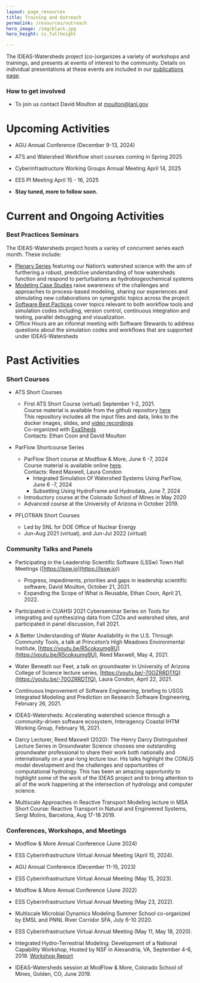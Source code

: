 ```yaml
---
layout: page_resources
title: Training and Outreach
permalink: /resources/outreach
hero_image: /img/black.jpg
hero_height: is_fullheight

---
```


The IDEAS-Watersheds project (co-)organizes a variety of workshops and trainings, and presents at events of interest to the community. Details on individual presentations at these events are included in our [publications page](/publications).

### How to get involved

* To join us contact David Moulton at [moulton@lanl.gov](mailto:moulton@lanl.gov)

# Upcoming Activities

* AGU Annual Conference (December 9-13, 2024)

* ATS and Watershed Workflow short courses coming in Spring 2025

* Cyberinfrastructure Working Groups Annual Meeting April 14, 2025

* EES PI Meeting April 15 - 16, 2025

* **Stay tuned, more to follow soon.** 

# Current and Ongoing Activities

### Best Practices Seminars

The IDEAS-Watersheds project hosts a variey of concurrent series each month. These include:

* [Plenary Series](plenary.md) featuring our Nation’s watershed science with the aim of furthering a robust, predictive understanding of how watersheds function and respond to perturbations as hydrobiogeochemical systems
* [Modeling Case Studies](seminars.md) raise awareness of the challenges and approaches to process-based modeling, sharing our experiences and stimulating new collaborations on synergistic topics across the project.
* [Software Best Pactices](seminars.md) cover topics relevant to both workflow tools and simulation codes including, version control, continuous integration and testing, parallel debugging and visualization.
* Office Hours are an informal meeting with Software Stewards to address questions about the simulation codes and workflows that are supported under IDEAS-Watersheds



# Past Activities

### Short Courses

* ATS Short Courses 
  * First ATS Short Course (virtual) September 1-2, 2021. <br>
    Course material is available from the github repository
    [here](https://github.com/amanzi/ats-short-course) <br>
    This repository includes all the input files and data, links to the docker images, slides, and 
    [video recordings](https://www.youtube.com/playlist?list=PLisa2eqmVBFZ1mpoYqNmtFUy7yR9RaFks) <br>
    Co-organized with [ExaSheds](http://exasheds.org) <br>
    Contacts: Ethan Coon and David Moulton

* ParFlow Shortcourse Series
  * ParFlow Short course at Modflow & More, June 6 -7, 2024 <br>
   	Course material is available online [here](https://igwmc.princeton.edu/modflow/courses-and-more/#integrated-simulation). <br>
    Contacts: Reed Maxwell, Laura Condon
      * Integrated Simulation Of Watershed Systems Using ParFlow, June 6 -7, 2024
      * Subsetting Using HydroFrame and Hydrodata, June 7, 2024
  * Introductory course at the Colorado School of Mines in May 2020 
  * Advanced course at the University of Arizona in October 2019. 

* PFLOTRAN Short Courses
  *	Led by SNL for DOE Office of Nuclear Energy
  * Jun-Aug 2021 (virtual), and Jun-Jul 2022 (virtual)

### Community Talks and Panels

* Participating in the Leadership Scientific Software (LSSw) Town Hall
  Meetings ([https://lssw.io](https://lssw.io))
  * Progress, impediments, priorities and gaps in leadership
    scientific software, David Moulton, October 21, 2021.
  * Expanding the Scope of What is Reusable, Ethan Coon, April 21, 2022.

* Participated in CUAHSI 2021 Cyberseminar Series on Tools for
  integrating and synthesizing data from CZOs and watershed sites, and
  participated in panel discussion, Fall 2021.

* A Better Understanding of Water Availability in the U.S. Through
  Community Tools, a talk at Princeton’s High Meadows Environmental
  Institute, 
  [https://youtu.be/R5cokxumg9U](https://youtu.be/R5cokxumg9U), 
  Reed Maxwell, May 4, 2021.
* Water Beneath our Feet, a talk on groundwater in University of
  Arizona College of Science lecture series,
  [https://youtu.be/-70OZRRDTfQ](https://youtu.be/-70OZRRDTfQ), 
  Laura Condon, April 22, 2021.

* Continuous Improvement of Software Engineering, briefing to USGS
  Integrated Modeling and Prediction on Research Software Engineering,
  February 26, 2021.

* IDEAS-Watersheds: Accelerating watershed science through a
  community-driven software ecosystem, Interagency Coastal IHTM
  Working Group, February 16, 2021.

* Darcy Lecturer, Reed Maxwell (2020): The Henry Darcy Distinguished
  Lecture Series in Groundwater Science chooses one outstanding
  groundwater professional to share their work both nationally and
  internationally on a year-long lecture tour. His talks highlight the
  CONUS model development and the challenges and opportunities of
  computational hydrology.  This has been an amazing opportunity to
  highlight some of the work of the IDEAS project and to bring
  attention to all of the work happening at the intersection of
  hydrology and computer science.

* Multiscale Approaches in Reactive Transport Modeling lecture in MSA
  Short Course: Reactive Transport in Natural and Engineered Systems,
  Sergi Molins, Barcelona, Aug 17-18 2019.

### Conferences, Workshops, and Meetings

* Modflow & More Annual Conference (June 2024)

* ESS Cyberinfrastructure Virtual Annual Meeting (April 15, 2024). 

* AGU Annual Conference (December 11-15, 2023)

* ESS Cyberinfrastructure Virtual Annual Meeting (May 15, 2023). 

* Modflow & More Annual Conference (June 2022)

* ESS Cyberinfrastructure Virtual Annual Meeting (May 23, 2022). 

* Multiscale Microbial Dynamics Modeling Summer School co-organized by
  EMSL and PNNL River Corridor SFA, July 6-10 2020.

* ESS Cyberinfrastructure Virtual Annual Meeting (May 11, May 18, 2020).

* Integrated Hydro-Terrestrial Modeling: Development of a National
  Capability Workshop, Hosted by NSF in Alexandria, VA, September 4-6, 2019. 
  [Workshop Report](https://data.pnnl.gov/group/nodes/publication/13277)

* IDEAS-Watersheds session at ModFlow & More, Colorado School of
  Mines, Golden, CO, June 2019.







